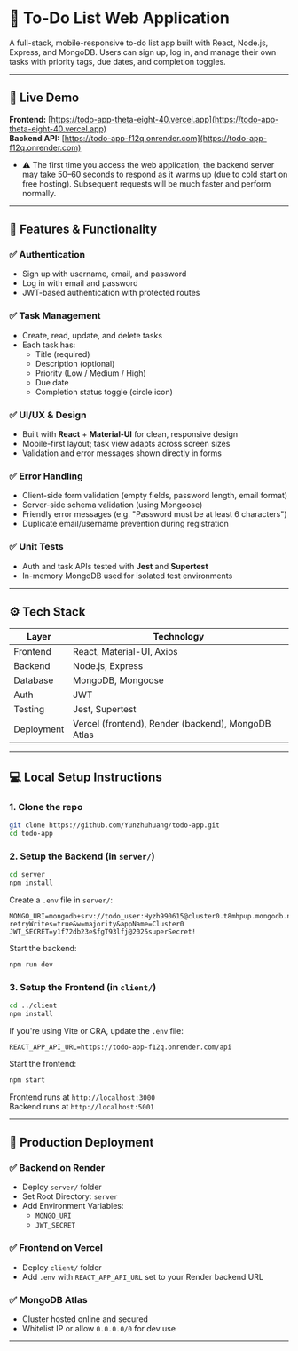 # 📝 To-Do List Web Application

A full-stack, mobile-responsive to-do list app built with React, Node.js, Express, and MongoDB. Users can sign up, log in, and manage their own tasks with priority tags, due dates, and completion toggles.

---

## 🚀 Live Demo
**Frontend:** [https://todo-app-theta-eight-40.vercel.app](https://todo-app-theta-eight-40.vercel.app)  
**Backend API:** [https://todo-app-f12q.onrender.com](https://todo-app-f12q.onrender.com)

- ⚠️ The first time you access the web application, the backend server may take 50–60 seconds to respond as it warms up (due to cold start on free hosting). Subsequent requests will be much faster and perform normally.
---

## 🎯 Features & Functionality

### ✅ Authentication
- Sign up with username, email, and password
- Log in with email and password
- JWT-based authentication with protected routes

### ✅ Task Management
- Create, read, update, and delete tasks
- Each task has:
  - Title (required)
  - Description (optional)
  - Priority (Low / Medium / High)
  - Due date
  - Completion status toggle (circle icon)

### ✅ UI/UX & Design
- Built with **React** + **Material-UI** for clean, responsive design
- Mobile-first layout; task view adapts across screen sizes
- Validation and error messages shown directly in forms

### ✅ Error Handling
- Client-side form validation (empty fields, password length, email format)
- Server-side schema validation (using Mongoose)
- Friendly error messages (e.g. "Password must be at least 6 characters")
- Duplicate email/username prevention during registration

### ✅ Unit Tests
- Auth and task APIs tested with **Jest** and **Supertest**
- In-memory MongoDB used for isolated test environments

---

## ⚙️ Tech Stack

| Layer        | Technology               |
|--------------|---------------------------|
| Frontend     | React, Material-UI, Axios |
| Backend      | Node.js, Express          |
| Database     | MongoDB, Mongoose         |
| Auth         | JWT                       |
| Testing      | Jest, Supertest           |
| Deployment   | Vercel (frontend), Render (backend), MongoDB Atlas |

---

## 💻 Local Setup Instructions

### 1. Clone the repo
```bash
git clone https://github.com/Yunzhuhuang/todo-app.git
cd todo-app
```

### 2. Setup the Backend (in `server/`)
```bash
cd server
npm install
```

Create a `.env` file in `server/`:
```env
MONGO_URI=mongodb+srv://todo_user:Hyzh990615@cluster0.t8mhpup.mongodb.net/?retryWrites=true&w=majority&appName=Cluster0
JWT_SECRET=y1f72db23e$fgT93lfj@2025superSecret!
```

Start the backend:
```bash
npm run dev
```

### 3. Setup the Frontend (in `client/`)
```bash
cd ../client
npm install
```

If you're using Vite or CRA, update the `.env` file:
```env
REACT_APP_API_URL=https://todo-app-f12q.onrender.com/api
```

Start the frontend:
```bash
npm start
```

Frontend runs at `http://localhost:3000`  
Backend runs at `http://localhost:5001`

---

## 🚢 Production Deployment

### ✅ Backend on Render
- Deploy `server/` folder
- Set Root Directory: `server`
- Add Environment Variables:
  - `MONGO_URI`
  - `JWT_SECRET`

### ✅ Frontend on Vercel
- Deploy `client/` folder
- Add `.env` with `REACT_APP_API_URL` set to your Render backend URL

### ✅ MongoDB Atlas
- Cluster hosted online and secured
- Whitelist IP or allow `0.0.0.0/0` for dev use

---

